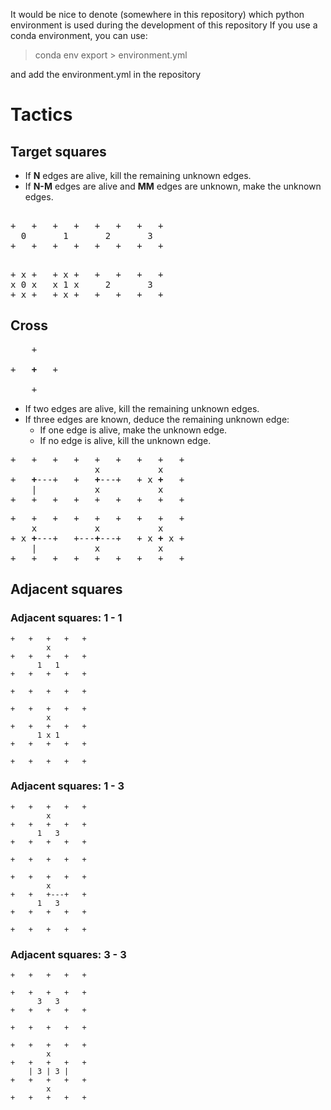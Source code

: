 It would be nice to denote (somewhere in this repository) which python environment is used during the development of this repository
If you use a conda environment, you can use: 

> conda env export > environment.yml

and add the environment.yml in the repository


# Tactics 

## Target squares

* If **N** edges are alive, kill the remaining unknown edges.
* If **N-M** edges are alive and **MM** edges are unknown, make the unknown edges.

<pre> 
+   +   +   +   +   +   +   +
  0       1       2       3
+   +   +   +   +   +   +   +
</pre>


<pre> 
+ x +   + x +   +   +   +   +
x 0 x   x 1 x     2       3
+ x +   + x +   +   +   +   +
</pre>

## Cross

<pre>
    +

+   <b>+</b>   +

    +
</pre>

* If two edges are alive, kill the remaining unknown edges. 
* If three edges are known, deduce the remaining unknown edge:
    * If one edge is alive, make the unknown edge.
    * If no edge is alive, kill the unknown edge.

<pre>
+   +   +   +   +   +   +   +   +
                x           x
+   <b>+</b>---+   +   <b>+</b>---+   + x <b>+</b>   +
    |           x           x
+   +   +   +   +   +   +   +   +
</pre>

<pre>
+   +   +   +   +   +   +   +   +
    x           x           x
+ x <b>+</b>---+   +---<b>+</b>---+   + x <b>+</b> x +
    |           x           x
+   +   +   +   +   +   +   +   +
</pre>

## Adjacent squares

### Adjacent squares: 1 - 1

```
+   +   +   +   +
        x
+   +   +   +   + 
      1   1
+   +   +   +   + 

+   +   +   +   + 
```

```
+   +   +   +   +
        x
+   +   +   +   + 
      1 x 1
+   +   +   +   + 

+   +   +   +   + 
```

### Adjacent squares: 1 - 3

```
+   +   +   +   +
        x
+   +   +   +   + 
      1   3
+   +   +   +   + 

+   +   +   +   + 
```

```
+   +   +   +   +
        x
+   +   +---+   + 
      1   3
+   +   +   +   + 

+   +   +   +   + 
```

### Adjacent squares: 3 - 3

```
+   +   +   +   +
        
+   +   +   +   + 
      3   3
+   +   +   +   + 

+   +   +   +   + 
```

```
+   +   +   +   +
        x
+   +   +   +   + 
    | 3 | 3 |
+   +   +   +   + 
        x
+   +   +   +   + 
```
